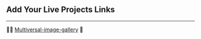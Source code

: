 ## Add Your Live Projects Links

------------------

👨‍💻 [Multiversal-image-gallery](https://codedamn.com/project/solution/63371d5ccfd6cc0009460d0e) 🌇